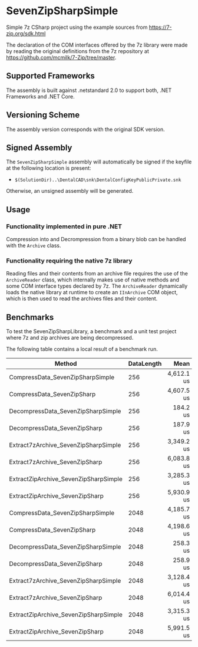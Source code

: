 # SevenZipSharpSimple

Simple 7z CSharp project using the example sources from https://7-zip.org/sdk.html

The declaration of the COM interfaces offered by the 7z library were made by reading the 
original definitions from the 7z repository at https://github.com/mcmilk/7-Zip/tree/master.

## Supported Frameworks

The assembly is built against .netstandard 2.0 to support both, .NET Frameworks and .NET Core.

## Versioning Scheme

The assembly version corresponds with the original SDK version.

## Signed Assembly

The `SevenZipSharpSimple` assembly will automatically be signed if the keyfile at the following location is present:
* `$(SolutionDir)..\DentalCAD\snk\DentalConfigKeyPublicPrivate.snk`

Otherwise, an unsigned assembly will be generated.

## Usage

### Functionality implemented in pure .NET

Compression into and Decrompression from a binary blob can be handled with the `Archive` class.

### Functionality requiring the native 7z library

Reading files and their contents from an archive file requires the use of the `ArchiveReader` class, which
internally makes use of native methods and some COM interface types declared by 7z.
The `ArchiveReader` dynamically loads the native library at runtime to create an `IInArchive` COM object,
which is then used to read the archives files and their content.

## Benchmarks

To test the SevenZipSharpLibrary, a benchmark and a unit test project where 7z and zip archives are being decompressed.

The following table contains a local result of a benchmark run.


|                                Method | DataLength |       Mean |     Error |    StdDev |     Median |
|-------------------------------------- |----------- |-----------:|----------:|----------:|-----------:|
|      CompressData_SevenZipSharpSimple |        256 | 4,612.1 us | 160.73 us | 473.93 us | 4,722.3 us |
|            CompressData_SevenZipSharp |        256 | 4,607.5 us | 102.22 us | 299.80 us | 4,646.6 us |
|    DecompressData_SevenZipSharpSimple |        256 |   184.2 us |   3.67 us |  10.35 us |   183.4 us |
|          DecompressData_SevenZipSharp |        256 |   187.9 us |   5.94 us |  16.15 us |   186.7 us |
|  Extract7zArchive_SevenZipSharpSimple |        256 | 3,349.2 us | 111.43 us | 328.56 us | 3,207.7 us |
|        Extract7zArchive_SevenZipSharp |        256 | 6,083.8 us | 119.90 us | 160.07 us | 6,039.9 us |
| ExtractZipArchive_SevenZipSharpSimple |        256 | 3,285.3 us |  64.53 us |  79.25 us | 3,283.9 us |
|       ExtractZipArchive_SevenZipSharp |        256 | 5,930.9 us |  76.66 us |  59.85 us | 5,928.1 us |
|      CompressData_SevenZipSharpSimple |       2048 | 4,185.7 us |  28.65 us |  23.92 us | 4,183.2 us |
|            CompressData_SevenZipSharp |       2048 | 4,198.6 us |  18.98 us |  17.75 us | 4,202.2 us |
|    DecompressData_SevenZipSharpSimple |       2048 |   258.3 us |   3.30 us |   3.08 us |   257.6 us |
|          DecompressData_SevenZipSharp |       2048 |   258.9 us |   2.14 us |   2.00 us |   259.2 us |
|  Extract7zArchive_SevenZipSharpSimple |       2048 | 3,128.4 us |  60.04 us |  71.47 us | 3,119.6 us |
|        Extract7zArchive_SevenZipSharp |       2048 | 6,014.4 us | 118.62 us | 158.35 us | 5,939.3 us |
| ExtractZipArchive_SevenZipSharpSimple |       2048 | 3,315.3 us |  65.52 us |  82.87 us | 3,316.6 us |
|       ExtractZipArchive_SevenZipSharp |       2048 | 5,991.5 us | 118.60 us | 141.18 us | 5,947.2 us |

